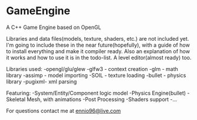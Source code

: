 # GameEngine
A C++ Game Engine based on OpenGL
 
Libraries and data files(models, texture, shaders, etc.) are not included yet.
I'm going to include these in the near future(hopefully), with a guide of how to install everything and make it compiler ready.
Also an explanation of how it works and how to use it is in the todo-list.
A level editor(almost ready) too. 

Libraries used:
-opengl/glu/glew
-glfw3  - context creation
-glm    - math library
-assimp - model importing
-SOIL   - texture loading
-bullet - physics library
-pugixml- xml parsing

Featuring:
-System/Entity/Component logic model
-Physics Engine(bullet)
-Skeletal Mesh, with animations
-Post Processing 
-Shaders support
-...

For questions contact me at ennio96@live.com
